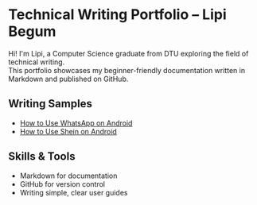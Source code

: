 # Technical Writing Portfolio – Lipi Begum

Hi! I'm Lipi, a Computer Science graduate from DTU exploring the field of technical writing.  
This portfolio showcases my beginner-friendly documentation written in Markdown and published on GitHub.

##  Writing Samples

- [How to Use WhatsApp on Android](whatsapp-guide.md)
- [How to Use Shein on Android](shein-guide.md)

##  Skills & Tools

- Markdown for documentation
- GitHub for version control
- Writing simple, clear user guides
